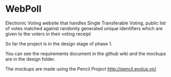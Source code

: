 WebPoll
=======

Electronic Voting website that handles Single Transferable Voting, public list of votes matched against randomly generated unique identifiers which are given to the voters in their voting receipt

So far the project is in the design stage of phase 1.

You can see the requirements document in the github wiki and the mockups are in the design folder.

The mockups are made using the Pencil Project http://pencil.evolus.vn/